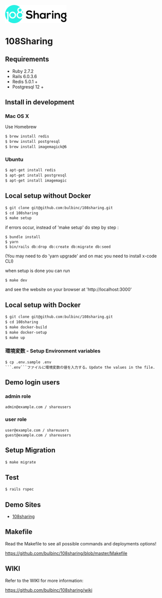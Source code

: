 <img src="public/images/custom/logo-black.svg" width="200" alt="Volition">

# 108Sharing

## Requirements
* Ruby 2.7.2
* Rails 6.0.3.6
* Redis 5.0.1 +
* Postgresql 12 +

## Install in development

### Mac OS X

Use Homebrew
```sh
$ brew install redis
$ brew install postgresql
$ brew install imagemagick@6
```

### Ubuntu
```sh
$ apt-get install redis
$ apt-get install postgresql
$ apt-get install imagemagic
```

## Local setup without Docker
```sh
$ git clone git@github.com:bulbinc/108sharing.git
$ cd 108sharing
$ make setup
```

if errors occur, instead of 'make setup' do step by step : 
```
$ bundle install
$ yarn
$ bin/rails db:drop db:create db:migrate db:seed
```
(You may need to do 'yarn upgrade' and on mac you need to install x-code CLI)

when setup is done you can run 
```
$ make dev
```
and see the website on your browser at 'http://localhost:3000'


## Local setup with Docker
```sh
$ git clone git@github.com:bulbinc/108sharing.git
$ cd 108sharing
$ make docker-build
$ make docker-setup
$ make up
```

### 環境変数 - Setup Environment variables
```
$ cp .env.sample .env
```.env```ファイルに環境変数の値を入力する。Update the values in the file.
```

## Demo login users

### admin role

```
admin@example.com / shareusers
```

### user role

```
user@example.com / shareusers
guest@example.com / shareusers
```


## Setup Migration

```sh
$ make migrate
```

## Test
```sh
$ rails rspec
```

## Demo Sites
* [108sharing](https://demo.108sharing.com/)

## Makefile

Read the Makefile to see all possible commands and deployments options!

https://github.com/bulbinc/108sharing/blob/master/Makefile

## WIKI

Refer to the WIKI for more information:

https://github.com/bulbinc/108sharing/wiki


